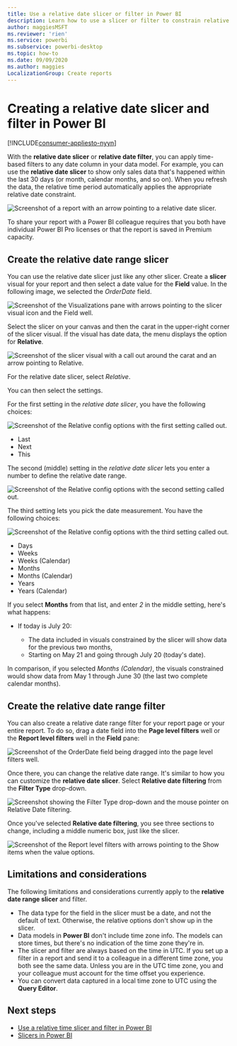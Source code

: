 ```yaml
---
title: Use a relative date slicer or filter in Power BI
description: Learn how to use a slicer or filter to constrain relative date ranges in Power BI.
author: maggiesMSFT
ms.reviewer: 'rien'
ms.service: powerbi
ms.subservice: powerbi-desktop
ms.topic: how-to
ms.date: 09/09/2020
ms.author: maggies
LocalizationGroup: Create reports
---
```


# Creating a relative date slicer and filter in Power BI

[!INCLUDE[consumer-appliesto-nyyn](../includes/consumer-appliesto-nyyn.md)]

With the **relative date slicer** or **relative date filter**, you can apply time-based filters to any date column in your data model. For example, you can use the **relative date slicer** to show only sales data that's happened within the last 30 days (or month, calendar months, and so on). When you refresh the data, the relative time period automatically applies the appropriate relative date constraint.

![Screenshot of a report with an arrow pointing to a relative date slicer.](media/desktop-slicer-filter-date-range/relative-date-range-slicer-filter-01.png)

To share your report with a Power BI colleague requires that you both have individual Power BI Pro licenses or that the report is saved in Premium capacity.

## Create the relative date range slicer

You can use the relative date slicer just like any other slicer. Create a **slicer** visual for your report and then select a date value for the **Field** value. In the following image, we selected the *OrderDate* field.

![Screenshot of the Visualizations pane with arrows pointing to the slicer visual icon and the Field well.](media/desktop-slicer-filter-date-range/relative-date-range-slicer-filter-02.png)

Select the slicer on your canvas and then the carat in the upper-right corner of the slicer visual. If the visual has date data, the menu displays the option for **Relative**.

![Screenshot of the slicer visual with a call out around the carat and an arrow pointing to Relative.](media/desktop-slicer-filter-date-range/relative-date-range-slicer-filter-03.png)

For the relative date slicer, select *Relative*.

You can then select the settings.

For the first setting in the *relative date slicer*, you have the following choices:

![Screenshot of the Relative config options with the first setting called out.](media/desktop-slicer-filter-date-range/relative-date-range-slicer-filter-04.png)

* Last
* Next
* This

The second (middle) setting in the *relative date slicer* lets you enter a number to define the relative date range.

![Screenshot of the Relative config options with the second setting called out.](media/desktop-slicer-filter-date-range/relative-date-range-slicer-filter-04a.png)

The third setting lets you pick the date measurement. You have the following choices:

![Screenshot of the Relative config options with the third setting called out.](media/desktop-slicer-filter-date-range/relative-date-range-slicer-filter-05.png)

* Days
* Weeks
* Weeks (Calendar)
* Months
* Months (Calendar)
* Years
* Years (Calendar)

If you select **Months** from that list, and enter *2* in the middle setting, here's what happens:

* If today is July 20:

    - The data included in visuals constrained by the slicer will show data for the previous two months,
    - Starting on May 21 and going through July 20 (today's date).

In comparison, if you selected *Months (Calendar)*, the visuals constrained would show data from May 1 through June 30 (the last two complete calendar months).

## Create the relative date range filter

You can also create a relative date range filter for your report page or your entire report. To do so, drag a date field into the **Page level filters** well or the **Report level filters** well in the **Field** pane:

![Screenshot of the OrderDate field being dragged into the page level filters well.](media/desktop-slicer-filter-date-range/relative-date-range-slicer-filter-06.png)

Once there, you can change the relative date range. It's similar to how you can customize the **relative date slicer**. Select **Relative date filtering** from the **Filter Type** drop-down.

![Screenshot showing the Filter Type drop-down and the mouse pointer on Relative Date filtering.](media/desktop-slicer-filter-date-range/relative-date-range-slicer-filter-07.png)

Once you've selected **Relative date filtering**, you see three sections to change, including a middle numeric box, just like the slicer.

![Screenshot of the Report level filters with arrows pointing to the Show items when the value options.](media/desktop-slicer-filter-date-range/relative-date-range-slicer-filter-08.png)

## Limitations and considerations

The following limitations and considerations currently apply to the **relative date range slicer** and filter.

* The data type for the field in the slicer must be a date, and not the default of text. Otherwise, the relative options don't show up in the slicer.
* Data models in **Power BI** don't include time zone info. The models can store times, but there's no indication of the time zone they're in.
* The slicer and filter are always based on the time in UTC. If you set up a filter in a report and send it to a colleague in a different time zone, you both see the same data. Unless you are in the UTC time zone, you and your colleague must account for the time offset you experience.
* You can convert data captured in a local time zone to UTC using the **Query Editor**.

## Next steps

- [Use a relative time slicer and filter in Power BI](../create-reports/slicer-filter-relative-time.md)
- [Slicers in Power BI](power-bi-visualization-slicers.md)

